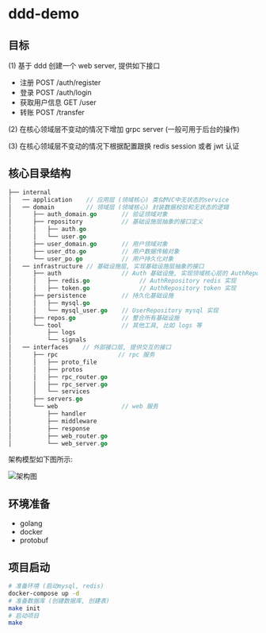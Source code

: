 # ddd-demo

## 目标

(1) 基于 ddd 创建一个 web server, 提供如下接口

* 注册 POST /auth/register
* 登录 POST /auth/login
* 获取用户信息 GET /user
* 转账 POST /transfer

(2) 在核心领域层不变动的情况下增加 grpc server (一般可用于后台的操作)

(3) 在核心领域层不变动的情况下根据配置跟换 redis session 或者 jwt 认证

## 核心目录结构

```go
├── internal
│   ── application    // 应用层 (领域核心) 类似MVC中无状态的service
│   ── domain         // 领域层 (领域核心) 封装数据校验和无状态的逻辑
│      ├── auth_domain.go       // 验证领域对象
│      ├── repository           // 基础设施层抽象的接口定义
│      │   ├── auth.go
│      │   └── user.go
│      ├── user_domain.go       // 用户领域对象
│      ├── user_dto.go          // 用户数据传输对象
│      └── user_po.go           // 用户持久化对象
│   ── infrastructure // 基础设施层, 实现基础设施层抽象的接口
│      ├── auth                 // Auth 基础设施, 实现领域核心层的 AuthRepo 接口
│      │   ├── redis.go              // AuthRepository redis 实现
│      │   ├── token.go              // AuthRepository token 实现
│      ├── persistence          // 持久化基础设施
│      │   ├── mysql.go         
│      │   └── mysql_user.go    // UserRepository mysql 实现
│      ├── repos.go             // 整合所有基础设施
│      └── tool                 // 其他工具, 比如 logs 等
│          ├── logs
│          └── signals
│   ── interfaces    // 外部接口层, 提供交互的接口
│      ├── rpc                 // rpc 服务   
│      │   ├── proto_file
│      │   ├── protos
│      │   ├── rpc_router.go
│      │   ├── rpc_server.go
│      │   └── services
│      ├── servers.go
│      └── web                  // web 服务
│          ├── handler
│          ├── middleware
│          ├── response
│          ├── web_router.go
│          └── web_server.go
```

架构模型如下图所示:

![架构图](https://docs.google.com/drawings/d/e/2PACX-1vQ5ps72uaZcEJzwnJbPhzUfEeBbN6CJ04j7hl2i3K2HHatNcsoyG2tgX2vnrN5xxDKLp5Jm5bzzmZdv/pub?w=960&h=657)

## 环境准备

* golang
* docker
* protobuf

## 项目启动

```bash
# 准备环境 (启动mysql, redis)
docker-compose up -d
# 准备数据库 (创建数据库, 创建表)
make init
# 启动项目
make
```

